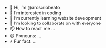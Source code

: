 - 👋 Hi, I’m @arosariobeato
- 👀 I’m interested in coding
- 🌱 I’m currently learning website development 
- 💞️ I’m looking to collaborate on with everyone
- 📫 How to reach me ...
- 😄 Pronouns: ...
- ⚡ Fun fact: ...

<!---
arosariobeato/arosariobeato is a ✨ special ✨ repository because its `README.md` (this file) appears on your GitHub profile.
You can click the Preview link to take a look at your changes.
--->
